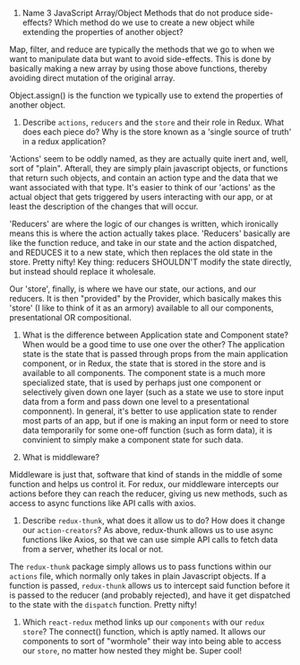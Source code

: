 1.  Name 3 JavaScript Array/Object Methods that do not produce side-effects? Which method do we use to create a new object while extending the properties of another object?

Map, filter, and reduce are typically the methods that we go to when we want to manipulate data but want to avoid side-effects. This is done by basically making a new array by using those above functions, thereby avoiding direct mutation of the original array.

Object.assign() is the function we typically use to extend the properties of another object.

1.  Describe `actions`, `reducers` and the `store` and their role in Redux. What does each piece do? Why is the store known as a 'single source of truth' in a redux application?

'Actions' seem to be oddly named, as they are actually quite inert and, well, sort of "plain". Afterall, they are simply plain javascript objects, or functions that return such objects, and contain an action type and the data that we want associated with that type. It's easier to think of our 'actions' as the actual object that gets triggered by users interacting with our app, or at least the description of the changes that will occur.

'Reducers' are where the logic of our changes is written, which ironically means this is where the action actually takes place. 
'Reducers' basically are like the function reduce, and take in our state and the action dispatched, and REDUCES it to a new state, which then replaces the old state in the store. Pretty nifty! Key thing: reducers SHOULDN'T modify the state directly, but instead should replace it wholesale. 

Our 'store', finally, is where we have our state, our actions, and our reducers. It is then "provided" by the Provider, which basically makes this 'store' (I like to think of it as an armory) available to all our components, presentational OR compositional. 
1.  What is the difference between Application state and Component state? When would be a good time to use one over the other?
The application state is the state that is passed through props from the main application component, or in Redux, the state that is stored in the store and is available to all components. The component state is a much more specialized state, that is used by perhaps just one component or selectively given down one layer (such as a state we use to store input data from a form and pass down one level to a presentational componnent). In general, it's better to use application state to render most parts of an app, but if one is making an input form or need to store data temporarily for some one-off function (such as form data), it is convinient to simply make a component state for such data.

1.  What is middleware?

Middleware is just that, software that kind of stands in the middle of some function and helps us control it. For redux, our middleware intercepts our actions before they can reach the reducer, giving us new methods, such as access to async functions like API calls with axios. 
1.  Describe `redux-thunk`, what does it allow us to do? How does it change our `action-creators`?
As above, redux-thunk allows us to use async functions like Axios, so that we can use simple API calls to fetch data from a server, whether its local or not. 

The `redux-thunk` package simply allows us to pass functions within our `actions` file, which normally only takes in plain Javascript objects. If a function is passed, `redux-thunk` allows us to intercept said function before it is passed to the reducer (and probably rejected), and have it get dispatched to the state with the `dispatch` function. Pretty nifty!
1.  Which `react-redux` method links up our `components` with our `redux store`?
The connect() function, which is aptly named. It allows our components to sort of "wormhole" their way into being able to access our `store`, no matter how nested they might be. Super cool!